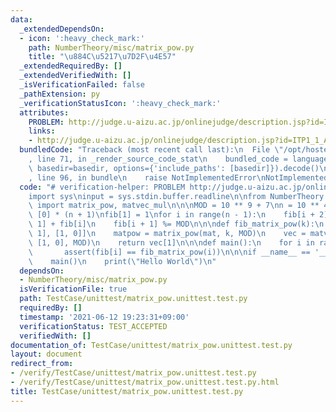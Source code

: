 ```yaml
---
data:
  _extendedDependsOn:
  - icon: ':heavy_check_mark:'
    path: NumberTheory/misc/matrix_pow.py
    title: "\u884C\u5217\u7D2F\u4E57"
  _extendedRequiredBy: []
  _extendedVerifiedWith: []
  _isVerificationFailed: false
  _pathExtension: py
  _verificationStatusIcon: ':heavy_check_mark:'
  attributes:
    PROBLEM: http://judge.u-aizu.ac.jp/onlinejudge/description.jsp?id=ITP1_1_A
    links:
    - http://judge.u-aizu.ac.jp/onlinejudge/description.jsp?id=ITP1_1_A
  bundledCode: "Traceback (most recent call last):\n  File \"/opt/hostedtoolcache/Python/3.10.4/x64/lib/python3.10/site-packages/onlinejudge_verify/documentation/build.py\"\
    , line 71, in _render_source_code_stat\n    bundled_code = language.bundle(stat.path,\
    \ basedir=basedir, options={'include_paths': [basedir]}).decode()\n  File \"/opt/hostedtoolcache/Python/3.10.4/x64/lib/python3.10/site-packages/onlinejudge_verify/languages/python.py\"\
    , line 96, in bundle\n    raise NotImplementedError\nNotImplementedError\n"
  code: "# verification-helper: PROBLEM http://judge.u-aizu.ac.jp/onlinejudge/description.jsp?id=ITP1_1_A\n\
    import sys\ninput = sys.stdin.buffer.readline\n\nfrom NumberTheory.misc.matrix_pow\
    \ import matrix_pow, matvec_mul\n\n\nMOD = 10 ** 9 + 7\nn = 10 ** 4\n\n\nfib =\
    \ [0] * (n + 1)\nfib[1] = 1\nfor i in range(n - 1):\n    fib[i + 2] = fib[i +\
    \ 1] + fib[i]\n    fib[i + 1] %= MOD\n\n\ndef fib_matrix_pow(k):\n    mat = [[1,\
    \ 1], [1, 0]]\n    matpow = matrix_pow(mat, k, MOD)\n    vec = matvec_mul(matpow,\
    \ [1, 0], MOD)\n    return vec[1]\n\n\ndef main():\n    for i in range(n):\n \
    \       assert(fib[i] == fib_matrix_pow(i))\n\n\nif __name__ == '__main__':\n\
    \    main()\n    print(\"Hello World\")\n"
  dependsOn:
  - NumberTheory/misc/matrix_pow.py
  isVerificationFile: true
  path: TestCase/unittest/matrix_pow.unittest.test.py
  requiredBy: []
  timestamp: '2021-06-12 19:23:31+09:00'
  verificationStatus: TEST_ACCEPTED
  verifiedWith: []
documentation_of: TestCase/unittest/matrix_pow.unittest.test.py
layout: document
redirect_from:
- /verify/TestCase/unittest/matrix_pow.unittest.test.py
- /verify/TestCase/unittest/matrix_pow.unittest.test.py.html
title: TestCase/unittest/matrix_pow.unittest.test.py
---
```

